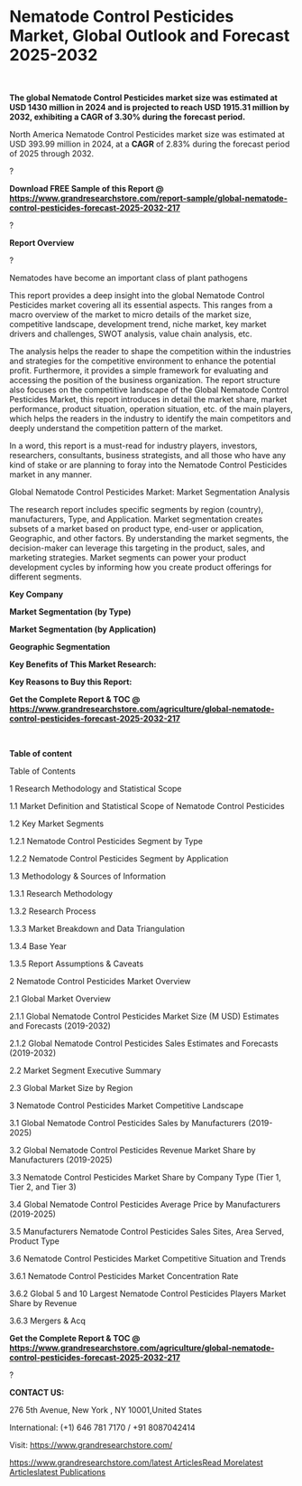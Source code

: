 <h1>Nematode Control Pesticides Market, Global Outlook and Forecast 2025-2032</h1><br/><p><strong>The global Nematode Control Pesticides market size was estimated at USD 1430 million in 2024 and is projected to reach USD 1915.31 million by 2032, exhibiting a <strong>CAGR</strong> of 3.30% during the forecast period.</strong></p>
 
 
 
 <p>North America Nematode Control Pesticides market size was estimated at USD 393.99 million in 2024, at a <strong>CAGR</strong> of 2.83% during the forecast period of 2025 through 2032.</p>
 
 
 
 <p>? </p>
 
 
 
 <div><b>Download FREE Sample of this Report @ <a href="https://www.grandresearchstore.com/report-sample/global-nematode-control-pesticides-forecast-2025-2032-217">https://www.grandresearchstore.com/report-sample/global-nematode-control-pesticides-forecast-2025-2032-217</a></b></div>
 
 
 
 <p>? </p>
 
 
 
 <p><strong>Report Overview</strong></p>
 
 
 
 <p>? </p>
 
 
 
 <p>Nematodes have become an important class of plant pathogens</p>
 
 
 
 <p>This report provides a deep insight into the global Nematode Control Pesticides market covering all its essential aspects. This ranges from a macro overview of the market to micro details of the market size, competitive landscape, development trend, niche market, key market drivers and challenges, SWOT analysis, value chain analysis, etc.</p>
 
 
 
 <p>The analysis helps the reader to shape the competition within the industries and strategies for the competitive environment to enhance the potential profit. Furthermore, it provides a simple framework for evaluating and accessing the position of the business organization. The report structure also focuses on the competitive landscape of the Global Nematode Control Pesticides Market, this report introduces in detail the market share, market performance, product situation, operation situation, etc. of the main players, which helps the readers in the industry to identify the main competitors and deeply understand the competition pattern of the market.</p>
 
 
 
 <p>In a word, this report is a must-read for industry players, investors, researchers, consultants, business strategists, and all those who have any kind of stake or are planning to foray into the Nematode Control Pesticides market in any manner.</p>
 
 
 
 <p>Global Nematode Control Pesticides Market: Market Segmentation Analysis</p>
 
 
 
 <p>The research report includes specific segments by region (country), manufacturers, Type, and Application. Market segmentation creates subsets of a market based on product type, end-user or application, Geographic, and other factors. By understanding the market segments, the decision-maker can leverage this targeting in the product, sales, and marketing strategies. Market segments can power your product development cycles by informing how you create product offerings for different segments.</p>
 
 
 
 <p><strong>Key Company</strong></p>
 
 
 
 <p><strong>Market Segmentation (by Type)</strong></p>
 
 
 
 <p><strong>Market Segmentation (<strong>by Application</strong>)</strong></p>
 
 
 
 <p><strong>Geographic Segmentation</strong></p>
 
 
 
 <p><strong>Key Benefits of This Market Research:</strong></p>
 
 
 
 <p><strong>Key <strong>Reasons to Buy</strong> this Report:</strong></p>
 
 
 
 <div><b>Get the Complete Report & TOC @ <a href="https://www.grandresearchstore.com/agriculture/global-nematode-control-pesticides-forecast-2025-2032-217">https://www.grandresearchstore.com/agriculture/global-nematode-control-pesticides-forecast-2025-2032-217</a></b></div>
 
 
 
 <p><br />
 
 <b>Table of content</b></p>
 
 
 
 <p>Table of Contents<br />
 
 1 Research Methodology and Statistical Scope<br />
 
 1.1 Market Definition and Statistical Scope of Nematode Control Pesticides<br />
 
 1.2 Key Market Segments<br />
 
 1.2.1 Nematode Control Pesticides Segment by Type<br />
 
 1.2.2 Nematode Control Pesticides Segment by Application<br />
 
 1.3 Methodology & Sources of Information<br />
 
 1.3.1 Research Methodology<br />
 
 1.3.2 Research Process<br />
 
 1.3.3 Market Breakdown and Data Triangulation<br />
 
 1.3.4 Base Year<br />
 
 1.3.5 Report Assumptions & Caveats<br />
 
 2 Nematode Control Pesticides Market Overview<br />
 
 2.1 Global Market Overview<br />
 
 2.1.1 Global Nematode Control Pesticides Market Size (M USD) Estimates and Forecasts (2019-2032)<br />
 
 2.1.2 Global Nematode Control Pesticides Sales Estimates and Forecasts (2019-2032)<br />
 
 2.2 Market Segment Executive Summary<br />
 
 2.3 Global Market Size by Region<br />
 
 3 Nematode Control Pesticides Market Competitive Landscape<br />
 
 3.1 Global Nematode Control Pesticides Sales by Manufacturers (2019-2025)<br />
 
 3.2 Global Nematode Control Pesticides Revenue Market Share by Manufacturers (2019-2025)<br />
 
 3.3 Nematode Control Pesticides Market Share by Company Type (Tier 1, Tier 2, and Tier 3)<br />
 
 3.4 Global Nematode Control Pesticides Average Price by Manufacturers (2019-2025)<br />
 
 3.5 Manufacturers Nematode Control Pesticides Sales Sites, Area Served, Product Type<br />
 
 3.6 Nematode Control Pesticides Market Competitive Situation and Trends<br />
 
 3.6.1 Nematode Control Pesticides Market Concentration Rate<br />
 
 3.6.2 Global 5 and 10 Largest Nematode Control Pesticides Players Market Share by Revenue<br />
 
 3.6.3 Mergers & Acq</p>
 
 
 
 <div><b>Get the Complete Report & TOC @ <a href="https://www.grandresearchstore.com/agriculture/global-nematode-control-pesticides-forecast-2025-2032-217">https://www.grandresearchstore.com/agriculture/global-nematode-control-pesticides-forecast-2025-2032-217</a></b></div>
 
 
 
 <p>? </p>
 
 
 
 <p><b>CONTACT US:</b><br />
 
 276 5th Avenue, New York , NY 10001,United States<br />
 
 International: (+1) 646 781 7170 / +91 8087042414<br />
 
 Visit: <a href="https://www.grandresearchstore.com/">https://www.grandresearchstore.com/</a><br />
 
 <a href="https://gyeongbokgung.com">https://www.grandresearchstore.com/</a><a href="https://hallyeomaritime.com">latest Articles</a><a href="https://jingwansa.com">Read More</a><a href="https://nguoiviet.jp/">latest Articles</a><a href="https://www.intelmarketresearch.com/">latest Publications</a></p>